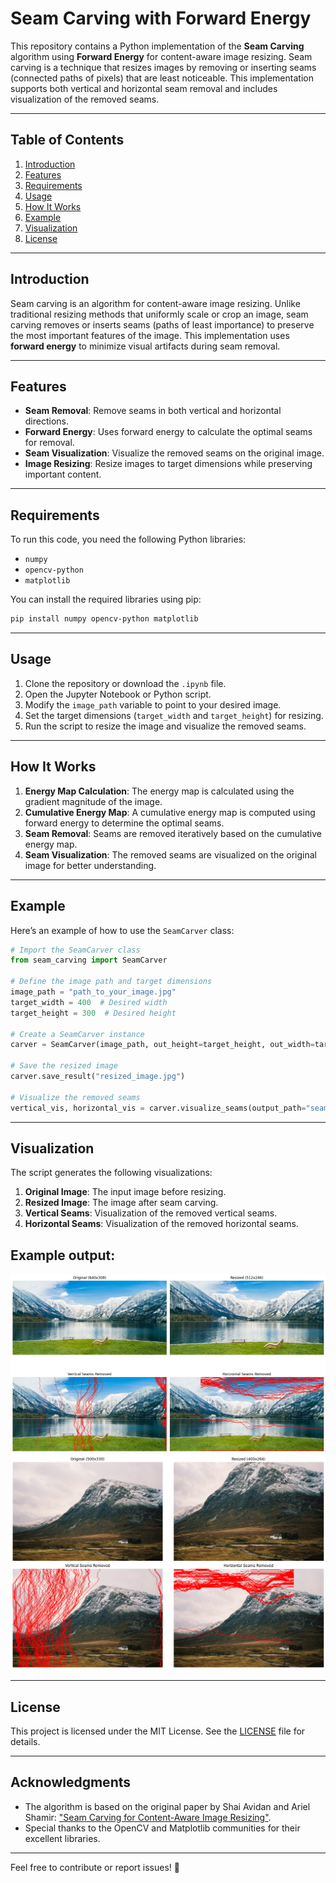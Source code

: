# Seam Carving with Forward Energy

This repository contains a Python implementation of the **Seam Carving** algorithm using **Forward Energy** for content-aware image resizing. Seam carving is a technique that resizes images by removing or inserting seams (connected paths of pixels) that are least noticeable. This implementation supports both vertical and horizontal seam removal and includes visualization of the removed seams.

---

## Table of Contents
1. [Introduction](#introduction)
2. [Features](#features)
3. [Requirements](#requirements)
4. [Usage](#usage)
5. [How It Works](#how-it-works)
6. [Example](#example)
7. [Visualization](#visualization)
8. [License](#license)

---

## Introduction

Seam carving is an algorithm for content-aware image resizing. Unlike traditional resizing methods that uniformly scale or crop an image, seam carving removes or inserts seams (paths of least importance) to preserve the most important features of the image. This implementation uses **forward energy** to minimize visual artifacts during seam removal.

---

## Features

- **Seam Removal**: Remove seams in both vertical and horizontal directions.
- **Forward Energy**: Uses forward energy to calculate the optimal seams for removal.
- **Seam Visualization**: Visualize the removed seams on the original image.
- **Image Resizing**: Resize images to target dimensions while preserving important content.

---

## Requirements

To run this code, you need the following Python libraries:

- `numpy`
- `opencv-python`
- `matplotlib`

You can install the required libraries using pip:

```bash
pip install numpy opencv-python matplotlib
```

---

## Usage

1. Clone the repository or download the `.ipynb` file.
2. Open the Jupyter Notebook or Python script.
3. Modify the `image_path` variable to point to your desired image.
4. Set the target dimensions (`target_width` and `target_height`) for resizing.
5. Run the script to resize the image and visualize the removed seams.

---

## How It Works

1. **Energy Map Calculation**: The energy map is calculated using the gradient magnitude of the image.
2. **Cumulative Energy Map**: A cumulative energy map is computed using forward energy to determine the optimal seams.
3. **Seam Removal**: Seams are removed iteratively based on the cumulative energy map.
4. **Seam Visualization**: The removed seams are visualized on the original image for better understanding.

---

## Example

Here’s an example of how to use the `SeamCarver` class:

```python
# Import the SeamCarver class
from seam_carving import SeamCarver

# Define the image path and target dimensions
image_path = "path_to_your_image.jpg"
target_width = 400  # Desired width
target_height = 300  # Desired height

# Create a SeamCarver instance
carver = SeamCarver(image_path, out_height=target_height, out_width=target_width)

# Save the resized image
carver.save_result("resized_image.jpg")

# Visualize the removed seams
vertical_vis, horizontal_vis = carver.visualize_seams(output_path="seams_visualization")
```

---

## Visualization

The script generates the following visualizations:

1. **Original Image**: The input image before resizing.
2. **Resized Image**: The image after seam carving.
3. **Vertical Seams**: Visualization of the removed vertical seams.
4. **Horizontal Seams**: Visualization of the removed horizontal seams.

## Example output:

![Example 1](https://raw.githubusercontent.com/sally-z10/Seam-Carving/main/example%201.jpg)
![Example 2](https://raw.githubusercontent.com/sally-z10/Seam-Carving/main/example%202.png)



---

## License

This project is licensed under the MIT License. See the [LICENSE](LICENSE) file for details.

---

## Acknowledgments

- The algorithm is based on the original paper by Shai Avidan and Ariel Shamir: ["Seam Carving for Content-Aware Image Resizing"](https://dl.acm.org/doi/10.1145/1276377.1276390).
- Special thanks to the OpenCV and Matplotlib communities for their excellent libraries.

---

Feel free to contribute or report issues! 🚀
